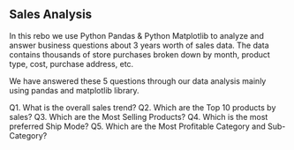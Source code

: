 ## Sales Analysis
In this rebo we use Python Pandas & Python Matplotlib to analyze and answer business questions about 3 years worth of sales data. The data contains thousands of store purchases broken down by month, product type, cost, purchase address, etc.

We have answered these 5 questions through our data analysis mainly using pandas and matplotlib library.

Q1. What is the overall sales trend?
Q2. Which are the Top 10 products by sales?
Q3. Which are the Most Selling Products?
Q4. Which is the most preferred Ship Mode?
Q5. Which are the Most Profitable Category and Sub-Category?
